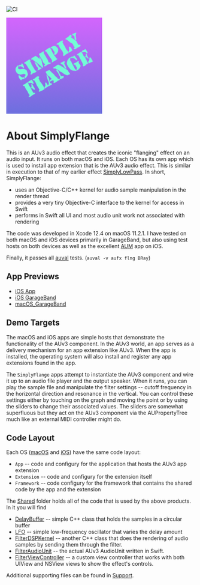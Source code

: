 ![CI](https://github.com/bradhowes/SimplyFlange/workflows/CI/badge.svg?branch=main)

![](macOS/App/Assets.xcassets/AppIcon.appiconset/256px.png)

# About SimplyFlange

This is an AUv3 audio effect that creates the iconic "flanging" effect on an audio input. It runs on both macOS
and iOS. Each OS has its own app which is used to install app extension that is the AUv3 audio effect. This is
similar in execution to that of my earlier effect [SimplyLowPass](https://github.com/bradhowes/LPF). In short,
SimplyFlange:

* uses an Objective-C/C++ kernel for audio sample manipulation in the render thread
* provides a very tiny Objective-C interface to the kernel for access in Swift
* performs in Swift all UI and most audio unit work not associated with rendering

The code was developed in Xcode 12.4 on macOS 11.2.1. I have tested on both macOS and iOS devices primarily in
GarageBand, but also using test hosts on both devices as well as the excellent
[AUM](https://apps.apple.com/us/app/aum-audio-mixer/id1055636344) app on iOS.

Finally, it passes all
[auval](https://developer.apple.com/library/archive/documentation/MusicAudio/Conceptual/AudioUnitProgrammingGuide/AudioUnitDevelopmentFundamentals/AudioUnitDevelopmentFundamentals.html)
tests. (`auval -v aufx flng BRay`)

## App Previews

* [iOS App](https://github.com/bradhowes/blob/Media/iOS_App.mp4)
* [iOS GarageBand](https://github.com/bradhowes/blob/Media/iOS_GarageBand.mp4)
* [macOS_GarageBand](https://github.com/bradhowes/blob/Media/macOS_GarageBand.mp4)

## Demo Targets

The macOS and iOS apps are simple hosts that demonstrate the functionality of the AUv3 component. In the AUv3 world,
an app serves as a delivery mechanism for an app extension like AUv3. When the app is installed, the operating system will
also install and register any app extensions found in the app.

The `SimplyFlange` apps attempt to instantiate the AUv3 component and wire it up to an audio file player and the output speaker.
When it runs, you can play the sample file and manipulate the filter settings -- cutoff frequency in the horizontal direction and
resonance in the vertical. You can control these settings either by touching on the graph and moving the point or by using the sliders
to change their associated values. The sliders are somewhat superfluous but they act on the AUv3 component via the AUPropertyTree much
like an external MIDI controller might do.

## Code Layout

Each OS ([macOS](macOS) and [iOS](iOS)) have the same code layout:

* `App` -- code and configury for the application that hosts the AUv3 app extension
* `Extension` -- code and configury for the extension itself
* `Framework` -- code configury for the framework that contains the shared code by the app and the extension

The [Shared](Shared) folder holds all of the code that is used by the above products. In it you will find

* [DelayBuffer](Shared/Kernel/DelayBuffer.h) -- simple C++ class that holds the samples in a circular buffer
* [LFO](Shared/Kernel/LFO.h) -- simple low-frequency oscillator that varies the delay amount
* [FilterDSPKernel](Shared/Kernel/FilterDSPKernel.h) -- another C++ class that does the rendering of audio samples by sending them through the filter.
* [FilterAudioUnit](Shared/FilterAudioUnit.swift) -- the actual AUv3 AudioUnit written in Swift.
* [FilterViewController](Shared/User%20Interface/FilterViewController.swift) -- a custom view controller that
works with both UIView and NSView views to show the effect's controls.

Additional supporting files can be found in [Support](Shared/Support).
